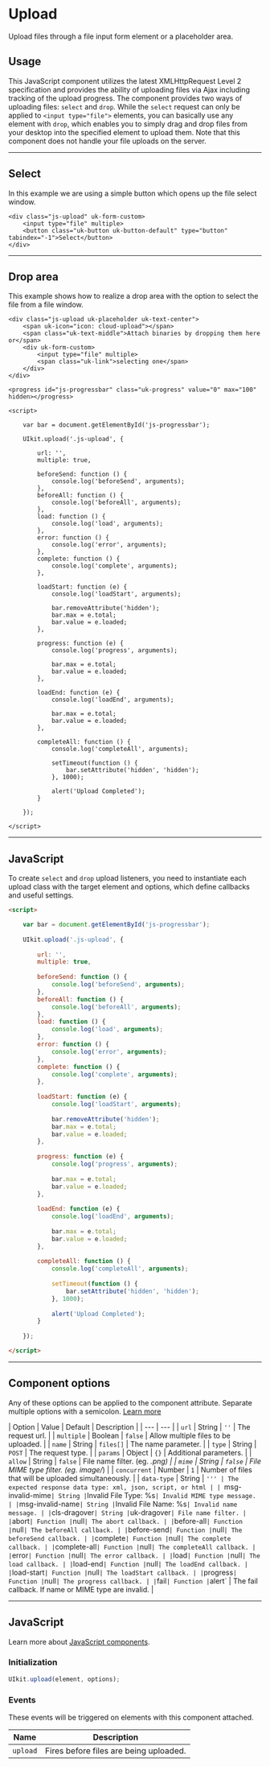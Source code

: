 # Upload

<p class="uk-text-lead">Upload files through a file input form element or a placeholder area.</p>

## Usage

This JavaScript component utilizes the latest XMLHttpRequest Level 2 specification and provides the ability of uploading files via Ajax including tracking of the upload progress. The component provides two ways of uploading files: `select` and `drop`. While the `select` request can only be applied to `<input type="file">` elements, you can basically use any element with `drop`, which enables you to simply drag and drop files from your desktop into the specified element to upload them. Note that this component does not handle your file uploads on the server.

***

## Select

In this example we are using a simple button which opens up the file select window.

```example
<div class="js-upload" uk-form-custom>
    <input type="file" multiple>
    <button class="uk-button uk-button-default" type="button" tabindex="-1">Select</button>
</div>
```

***

## Drop area

This example shows how to realize a drop area with the option to select the file from a file window.

```example
<div class="js-upload uk-placeholder uk-text-center">
    <span uk-icon="icon: cloud-upload"></span>
    <span class="uk-text-middle">Attach binaries by dropping them here or</span>
    <div uk-form-custom>
        <input type="file" multiple>
        <span class="uk-link">selecting one</span>
    </div>
</div>

<progress id="js-progressbar" class="uk-progress" value="0" max="100" hidden></progress>

<script>

    var bar = document.getElementById('js-progressbar');
    
    UIkit.upload('.js-upload', {

        url: '',
        multiple: true,

        beforeSend: function () {
            console.log('beforeSend', arguments);
        },
        beforeAll: function () {
            console.log('beforeAll', arguments);
        },
        load: function () {
            console.log('load', arguments);
        },
        error: function () {
            console.log('error', arguments);
        },
        complete: function () {
            console.log('complete', arguments);
        },

        loadStart: function (e) {
            console.log('loadStart', arguments);

            bar.removeAttribute('hidden');
            bar.max = e.total;
            bar.value = e.loaded;
        },

        progress: function (e) {
            console.log('progress', arguments);

            bar.max = e.total;
            bar.value = e.loaded;
        },

        loadEnd: function (e) {
            console.log('loadEnd', arguments);

            bar.max = e.total;
            bar.value = e.loaded;
        },

        completeAll: function () {
            console.log('completeAll', arguments);

            setTimeout(function () {
                bar.setAttribute('hidden', 'hidden');
            }, 1000);

            alert('Upload Completed');
        }

    });

</script>

```

***

## JavaScript

To create `select` and `drop` upload listeners, you need to instantiate each upload class with the target element and options, which define callbacks and useful settings.

```html
<script>

    var bar = document.getElementById('js-progressbar');
        
    UIkit.upload('.js-upload', {
    
        url: '',
        multiple: true,
    
        beforeSend: function () {
            console.log('beforeSend', arguments);
        },
        beforeAll: function () {
            console.log('beforeAll', arguments);
        },
        load: function () {
            console.log('load', arguments);
        },
        error: function () {
            console.log('error', arguments);
        },
        complete: function () {
            console.log('complete', arguments);
        },
    
        loadStart: function (e) {
            console.log('loadStart', arguments);
    
            bar.removeAttribute('hidden');
            bar.max = e.total;
            bar.value = e.loaded;
        },
    
        progress: function (e) {
            console.log('progress', arguments);
    
            bar.max = e.total;
            bar.value = e.loaded;
        },
    
        loadEnd: function (e) {
            console.log('loadEnd', arguments);
    
            bar.max = e.total;
            bar.value = e.loaded;
        },
    
        completeAll: function () {
            console.log('completeAll', arguments);
    
            setTimeout(function () {
                bar.setAttribute('hidden', 'hidden');
            }, 1000);
    
            alert('Upload Completed');
        }
    
    });

</script>
```

***

## Component options

Any of these options can be applied to the component attribute. Separate multiple options with a semicolon. [Learn more](javascript.md#component-configuration)

| Option | Value | Default | Description |
| --- | --- |
| `url` | String | `''` | The request url. |
| `multiple` | Boolean | `false` | Allow multiple files to be uploaded. |
| `name` | String | `files[]` | The name parameter. |
| `type` | String | `POST` | The request type. |
| `params` | Object | `{}` | Additional parameters. |
| `allow` | String | `false` | File name filter. (eg. *.png) |
| `mime` | String | `false` | File MIME type filter. (eg. image/*) |
| `concurrent` | Number | `1` | Number of files that will be uploaded simultaneously. |
| `data-type` | String | `''' | The expected response data type: xml, json, script, or html |
| `msg-invalid-mime` | String | `Invalid File Type: %s` | Invalid MIME type message. |
| `msg-invalid-name` | String | `Invalid File Name: %s` | Invalid name message. |
| `cls-dragover` | String | `uk-dragover` | File name filter. |
| `abort` | Function | `null` | The abort callback. |
| `before-all` | Function | `null` | The beforeAll callback. |
| `before-send` | Function | `null` | The beforeSend callback. |
| `complete` | Function | `null` | The complete callback. |
| `complete-all` | Function | `null` | The completeAll callback. |
| `error` | Function | `null` | The error callback. |
| `load` | Function | `null` | The load callback. |
| `load-end` | Function | `null` | The loadEnd callback. |
| `load-start` | Function | `null` | The loadStart callback. |
| `progress` | Function | `null` | The progress callback. |
| `fail` | Function | `alert` | The fail callback. If name or MIME type are invalid. |

***

## JavaScript

Learn more about [JavaScript components](javascript.md#programmatic-use).

### Initialization

```js
UIkit.upload(element, options);
```

### Events

These events will be triggered on elements with this component attached.

| Name | Description |
| --- | --- |
| `upload` | Fires before files are being uploaded. |

